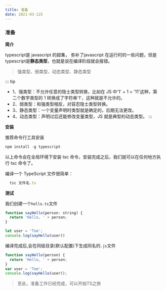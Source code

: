 ```yaml
---
title: 准备
date: 2021-03-125
---
```


### 准备
  **简介**

  typescript是 javascript 的超集， 弥补了javascript 在运行时的一些问题，但是 typescript是**静态类型**，也就是说在编译阶段就会报错。

  >强类型、弱类型、动态类型、静态类型

  ::: tip
  - 1、强类型：不允许任意的隐士类型转换，比如在 JS 中'1' + 1 = '11'这种，第二个数字类型的 1 转换成了字符串'1'，这种就是不允许的。
  - 2、弱类型：和强类型相反，对容忍隐士类型转换。
  - 3、静态类型：一个变量声明时类型就是确定的，后期无法更改。
  - 4、动态类型：声明过后还能修改变量类型，JS 就是典型的动态类型。
  :::


  **安装**

  推荐命令行工具安装

  ``` js
  npm install -g typescript
  ```
  以上命令会在全局环境下安装 tsc 命令，安装完成之后，我们就可以在任何地方执行 tsc 命令了。

  编译一个 TypeScript 文件很简单：

  ```js
    tsc 文件名.ts
  ```

  **测试**

  我们创建一个`hello.ts`文件
  ```js
  function sayHello(person: string) {
    return 'Hello, ' + person;
  }

  let user = 'Tom';
  console.log(sayHello(user))
  ```

  编译完成后,会在同级目录(默认配置)下生成同名的`.js`文件
  ```js
  function sayHello(person) {
    return 'Hello, ' + person;
  }
  var user = 'Tom';
  console.log(sayHello(user));

  ```

  > 至此，准备工作已经完成，可以开始TS之旅